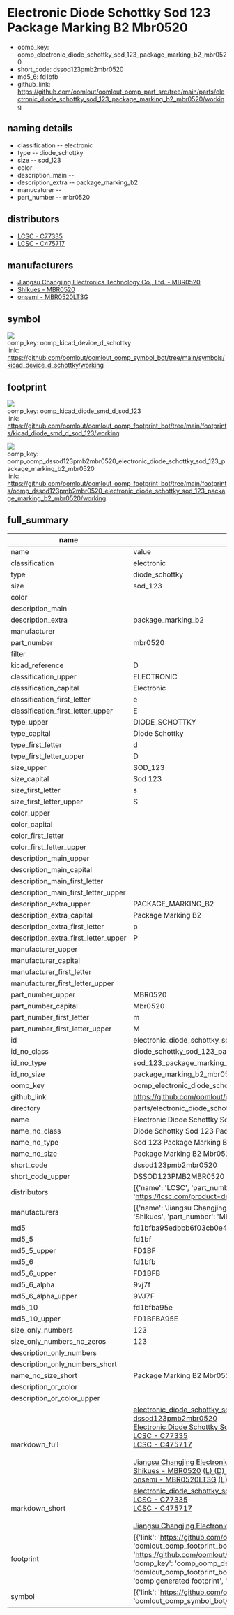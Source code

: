 # Electronic Diode Schottky Sod 123 Package Marking B2 Mbr0520

  
* oomp_key: oomp_electronic_diode_schottky_sod_123_package_marking_b2_mbr0520 
* short_code: dssod123pmb2mbr0520
* md5_6: fd1bfb  
* github_link: https://github.com/oomlout/oomlout_oomp_part_src/tree/main/parts/electronic_diode_schottky_sod_123_package_marking_b2_mbr0520/working  
## naming details
* classification -- electronic
* type -- diode_schottky
* size -- sod_123
* color -- 
* description_main -- 
* description_extra -- package_marking_b2
* manucaturer -- 
* part_number -- mbr0520

## distributors
* [LCSC - C77335](https://lcsc.com/product-detail/C77335.html)   
* [LCSC - C475717](https://lcsc.com/product-detail/C475717.html)   

## manufacturers
* [Jiangsu Changjing Electronics Technology Co., Ltd. - MBR0520]()  
* [Shikues - MBR0520]()  
* [onsemi - MBR0520LT3G]()  

## symbol

![](symbol/{index}/working/working_600.png)  
oomp_key: oomp_kicad_device_d_schottky  
link: https://github.com/oomlout/oomlout_oomp_symbol_bot/tree/main/symbols/kicad_device_d_schottky/working  

## footprint

![](footprint/{index}/working/working_600.png)  
oomp_key: oomp_kicad_diode_smd_d_sod_123  
link: https://github.com/oomlout/oomlout_oomp_footprint_bot/tree/main/footprints/kicad_diode_smd_d_sod_123/working  

![](footprint/{index}/working/working_600.png)  
oomp_key: oomp_oomp_dssod123pmb2mbr0520_electronic_diode_schottky_sod_123_package_marking_b2_mbr0520  
link: https://github.com/oomlout/oomlout_oomp_footprint_bot/tree/main/footprints/oomp_dssod123pmb2mbr0520_electronic_diode_schottky_sod_123_package_marking_b2_mbr0520/working  

## full_summary
| name | value | 
| --- | --- | 
| name | value | 
| classification | electronic | 
| type | diode_schottky | 
| size | sod_123 | 
| color |  | 
| description_main |  | 
| description_extra | package_marking_b2 | 
| manufacturer |  | 
| part_number | mbr0520 | 
| filter |  | 
| kicad_reference | D | 
| classification_upper | ELECTRONIC | 
| classification_capital | Electronic | 
| classification_first_letter | e | 
| classification_first_letter_upper | E | 
| type_upper | DIODE_SCHOTTKY | 
| type_capital | Diode Schottky | 
| type_first_letter | d | 
| type_first_letter_upper | D | 
| size_upper | SOD_123 | 
| size_capital | Sod 123 | 
| size_first_letter | s | 
| size_first_letter_upper | S | 
| color_upper |  | 
| color_capital |  | 
| color_first_letter |  | 
| color_first_letter_upper |  | 
| description_main_upper |  | 
| description_main_capital |  | 
| description_main_first_letter |  | 
| description_main_first_letter_upper |  | 
| description_extra_upper | PACKAGE_MARKING_B2 | 
| description_extra_capital | Package Marking B2 | 
| description_extra_first_letter | p | 
| description_extra_first_letter_upper | P | 
| manufacturer_upper |  | 
| manufacturer_capital |  | 
| manufacturer_first_letter |  | 
| manufacturer_first_letter_upper |  | 
| part_number_upper | MBR0520 | 
| part_number_capital | Mbr0520 | 
| part_number_first_letter | m | 
| part_number_first_letter_upper | M | 
| id | electronic_diode_schottky_sod_123_package_marking_b2_mbr0520 | 
| id_no_class | diode_schottky_sod_123_package_marking_b2_mbr0520 | 
| id_no_type | sod_123_package_marking_b2_mbr0520 | 
| id_no_size | package_marking_b2_mbr0520 | 
| oomp_key | oomp_electronic_diode_schottky_sod_123_package_marking_b2_mbr0520 | 
| github_link | https://github.com/oomlout/oomlout_oomp_part_src/tree/main/parts/electronic_diode_schottky_sod_123_package_marking_b2_mbr0520/working | 
| directory | parts/electronic_diode_schottky_sod_123_package_marking_b2_mbr0520 | 
| name | Electronic Diode Schottky Sod 123 Package Marking B2 Mbr0520 | 
| name_no_class | Diode Schottky Sod 123 Package Marking B2 Mbr0520 | 
| name_no_type | Sod 123 Package Marking B2 Mbr0520 | 
| name_no_size | Package Marking B2 Mbr0520 | 
| short_code | dssod123pmb2mbr0520 | 
| short_code_upper | DSSOD123PMB2MBR0520 | 
| distributors | [{'name': 'LCSC', 'part_number': 'C77335', 'link': 'https://lcsc.com/product-detail/C77335.html', 'id': 'distributor_lcsc'}, {'name': 'LCSC', 'part_number': 'C475717', 'link': 'https://lcsc.com/product-detail/C475717.html', 'id': 'distributor_lcsc'}] | 
| manufacturers | [{'name': 'Jiangsu Changjing Electronics Technology Co., Ltd.', 'part_number': 'MBR0520', 'link': '', 'id': 'manufacturer_jiangsu_changjing_electronics_technology_co_ltd'}, {'name': 'Shikues', 'part_number': 'MBR0520', 'link': '', 'id': 'manufacturer_shikues'}, {'name': 'onsemi', 'part_number': 'MBR0520LT3G', 'link': '', 'id': 'manufacturer_onsemi'}] | 
| md5 | fd1bfba95edbbb6f03cb0e465b2a0493 | 
| md5_5 | fd1bf | 
| md5_5_upper | FD1BF | 
| md5_6 | fd1bfb | 
| md5_6_upper | FD1BFB | 
| md5_6_alpha | 9vj7f | 
| md5_6_alpha_upper | 9VJ7F | 
| md5_10 | fd1bfba95e | 
| md5_10_upper | FD1BFBA95E | 
| size_only_numbers | 123 | 
| size_only_numbers_no_zeros | 123 | 
| description_only_numbers |  | 
| description_only_numbers_short |   | 
| name_no_size_short | Package Marking B2 Mbr0520 | 
| description_or_color |   | 
| description_or_color_upper |   | 
| markdown_full | [electronic_diode_schottky_sod_123_package_marking_b2_mbr0520](https://github.com/oomlout/oomlout_oomp_part_src/tree/main/parts/electronic_diode_schottky_sod_123_package_marking_b2_mbr0520/working)<br>[dssod123pmb2mbr0520](https://github.com/oomlout/oomlout_oomp_part_src/tree/main/parts/electronic_diode_schottky_sod_123_package_marking_b2_mbr0520/working)<br>[Electronic Diode Schottky Sod 123 Package Marking B2 Mbr0520](https://github.com/oomlout/oomlout_oomp_part_src/tree/main/parts/electronic_diode_schottky_sod_123_package_marking_b2_mbr0520/working)<br>[LCSC - C77335<br>](https://lcsc.com/product-detail/C77335.html)[LCSC - C475717<br>](https://lcsc.com/product-detail/C475717.html)<br>[Jiangsu Changjing Electronics Technology Co., Ltd. - MBR0520]() [(L)  ](https://www.lcsc.com/search?q=MBR0520)[(D)  ](https://www.digikey.com/en/products?keywords=MBR0520)[(M)  ](https://www.mouser.com/Search/Refine?Keyword=MBR0520)[(N)  ](https://www.newark.com/search?st=MBR0520)[(SZ)  ](https://so.szlcsc.com/global.html?k=MBR0520)<br>[Shikues - MBR0520]() [(L)  ](https://www.lcsc.com/search?q=MBR0520)[(D)  ](https://www.digikey.com/en/products?keywords=MBR0520)[(M)  ](https://www.mouser.com/Search/Refine?Keyword=MBR0520)[(N)  ](https://www.newark.com/search?st=MBR0520)[(SZ)  ](https://so.szlcsc.com/global.html?k=MBR0520)<br>[onsemi - MBR0520LT3G]() [(L)  ](https://www.lcsc.com/search?q=MBR0520LT3G)[(D)  ](https://www.digikey.com/en/products?keywords=MBR0520LT3G)[(M)  ](https://www.mouser.com/Search/Refine?Keyword=MBR0520LT3G)[(N)  ](https://www.newark.com/search?st=MBR0520LT3G)[(SZ)  ](https://so.szlcsc.com/global.html?k=MBR0520LT3G)<br> | 
| markdown_short | [electronic_diode_schottky_sod_123_package_marking_b2_mbr0520](https://github.com/oomlout/oomlout_oomp_part_src/tree/main/parts/electronic_diode_schottky_sod_123_package_marking_b2_mbr0520/working)<br>[LCSC - C77335<br>](https://lcsc.com/product-detail/C77335.html)[LCSC - C475717<br>](https://lcsc.com/product-detail/C475717.html)<br>[Jiangsu Changjing Electronics Technology Co., Ltd. - MBR0520]()[Shikues - MBR0520]()[onsemi - MBR0520LT3G]() | 
| footprint | [{'link': 'https://github.com/oomlout/oomlout_oomp_footprint_bot/tree/main/foootprntss/kicad_diode_smd_d_sod_123', 'oomp_key': 'oomp_kicad_diode_smd_d_sod_123', 'directory': 'oomlout_oomp_footprint_bot/footprints/kicad_diode_smd_d_sod_123//working/working.kicad_mod', 'note': 'source footprint kicad_diode_smd_d_sod_123', 'index': 0}, {'link': 'https://github.com/oomlout/oomlout_oomp_footprint_bot/tree/main/foootprntss/oomp_dssod123pmb2mbr0520_electronic_diode_schottky_sod_123_package_marking_b2_mbr0520', 'oomp_key': 'oomp_oomp_dssod123pmb2mbr0520_electronic_diode_schottky_sod_123_package_marking_b2_mbr0520', 'directory': 'oomlout_oomp_footprint_bot/footprints/oomp_dssod123pmb2mbr0520_electronic_diode_schottky_sod_123_package_marking_b2_mbr0520//working/working.kicad_mod', 'note': 'oomp generated footprint', 'index': 1}] | 
| symbol | [{'link': 'https://github.com/oomlout/oomlout_oomp_symbol_bot/tree/main/symbols/kicad_device_d_schottky', 'oomp_key': 'oomp_kicad_device_d_schottky', 'directory': 'oomlout_oomp_symbol_bot/symbols/kicad_device_d_schottky//working/working.kicad_sym', 'index': 0}] | 
